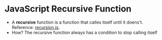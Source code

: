 <h1>JavaScript Recursive Function</h1>

- A **recursive** function is a function that calles itself until it doens't. Reference: [recursion.js](recursion.js).
- How? The recursive function always has a condition to stop calling itself
